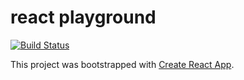 # react playground

[![Build Status](https://travis-ci.org/maniskasyap/react-play.svg?branch=master)](https://travis-ci.org/maniskasyap/react-play)

This project was bootstrapped with [Create React App](https://github.com/facebookincubator/create-react-app).
